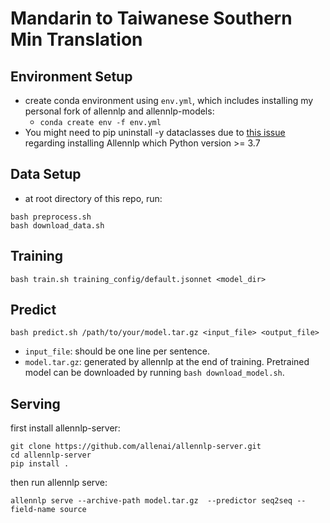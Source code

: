 # Mandarin to Taiwanese Southern Min Translation

## Environment Setup
- create conda environment using `env.yml`, which includes installing my personal fork of allennlp and allennlp-models:
    - `conda create env -f env.yml`
- You might need to pip uninstall -y dataclasses due to [this issue](https://github.com/allenai/allennlp/issues/4755) regarding installing Allennlp which Python version >= 3.7

## Data Setup
- at root directory of this repo, run:
```bash=
bash preprocess.sh
bash download_data.sh
```

## Training
```bash=
bash train.sh training_config/default.jsonnet <model_dir>
```

## Predict
```bash=
bash predict.sh /path/to/your/model.tar.gz <input_file> <output_file>
```
- `input_file`:  should be one line per sentence.
- `model.tar.gz`: generated by allennlp at the end of training. Pretrained model can be downloaded by running `bash download_model.sh`.

## Serving
first install allennlp-server:
```bash=
git clone https://github.com/allenai/allennlp-server.git
cd allennlp-server
pip install .
```
then run allennlp serve:
```bash=
allennlp serve --archive-path model.tar.gz  --predictor seq2seq --field-name source
```
